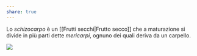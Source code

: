 ```yaml
---
share: true
---
```

Lo *schizocarpo* è un [[Frutti secchi|Frutto secco]] che a maturazione si divide in più parti dette *mericarpi*, ognuno dei quali deriva da un carpello.

![](eb081fad2228244fa0625180fc5069f6_MD5%201.png)
